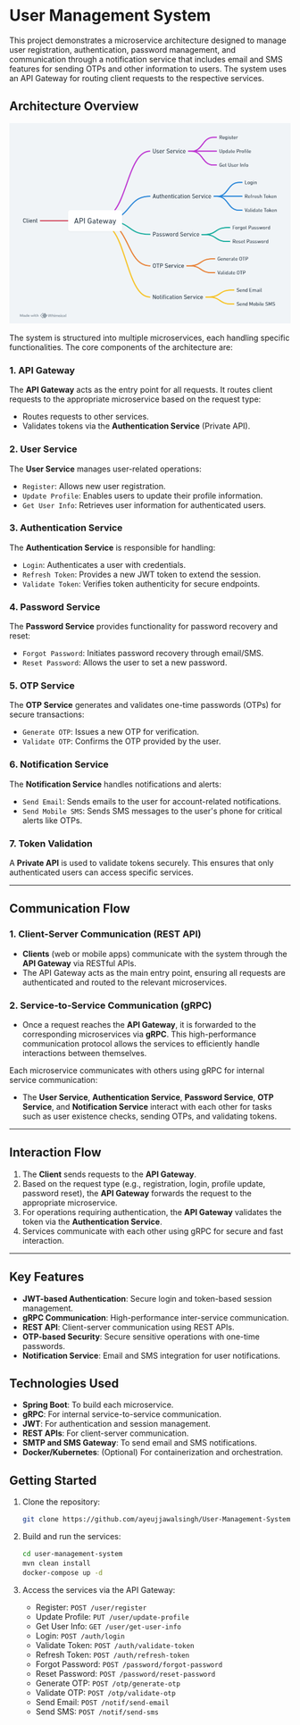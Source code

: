 # User Management System

This project demonstrates a microservice architecture designed to manage user registration, authentication, password management, and communication through a notification service that includes email and SMS features for sending OTPs and other information to users. The system uses an API Gateway for routing client requests to the respective services.

## Architecture Overview

![Project Architecture](./files/FlowDiagram.png)

The system is structured into multiple microservices, each handling specific functionalities. The core components of the architecture are:

### 1. API Gateway
The **API Gateway** acts as the entry point for all requests. It routes client requests to the appropriate microservice based on the request type:
- Routes requests to other services.
- Validates tokens via the **Authentication Service** (Private API).

### 2. User Service
The **User Service** manages user-related operations:
- `Register`: Allows new user registration.
- `Update Profile`: Enables users to update their profile information.
- `Get User Info`: Retrieves user information for authenticated users.

### 3. Authentication Service
The **Authentication Service** is responsible for handling:
- `Login`: Authenticates a user with credentials.
- `Refresh Token`: Provides a new JWT token to extend the session.
- `Validate Token`: Verifies token authenticity for secure endpoints.

### 4. Password Service
The **Password Service** provides functionality for password recovery and reset:
- `Forgot Password`: Initiates password recovery through email/SMS.
- `Reset Password`: Allows the user to set a new password.

### 5. OTP Service
The **OTP Service** generates and validates one-time passwords (OTPs) for secure transactions:
- `Generate OTP`: Issues a new OTP for verification.
- `Validate OTP`: Confirms the OTP provided by the user.

### 6. Notification Service
The **Notification Service** handles notifications and alerts:
- `Send Email`: Sends emails to the user for account-related notifications.
- `Send Mobile SMS`: Sends SMS messages to the user's phone for critical alerts like OTPs.

### 7. Token Validation
A **Private API** is used to validate tokens securely. This ensures that only authenticated users can access specific services.

---

## Communication Flow

### 1. Client-Server Communication (REST API)
- **Clients** (web or mobile apps) communicate with the system through the **API Gateway** via RESTful APIs.
- The API Gateway acts as the main entry point, ensuring all requests are authenticated and routed to the relevant microservices.

### 2. Service-to-Service Communication (gRPC)
- Once a request reaches the **API Gateway**, it is forwarded to the corresponding microservices via **gRPC**. This high-performance communication protocol allows the services to efficiently handle interactions between themselves.
  
Each microservice communicates with others using gRPC for internal service communication:
- The **User Service**, **Authentication Service**, **Password Service**, **OTP Service**, and **Notification Service** interact with each other for tasks such as user existence checks, sending OTPs, and validating tokens.

---

## Interaction Flow

1. The **Client** sends requests to the **API Gateway**.
2. Based on the request type (e.g., registration, login, profile update, password reset), the **API Gateway** forwards the request to the appropriate microservice.
3. For operations requiring authentication, the **API Gateway** validates the token via the **Authentication Service**.
4. Services communicate with each other using gRPC for secure and fast interaction.

---

## Key Features

- **JWT-based Authentication**: Secure login and token-based session management.
- **gRPC Communication**: High-performance inter-service communication.
- **REST API**: Client-server communication using REST APIs.
- **OTP-based Security**: Secure sensitive operations with one-time passwords.
- **Notification Service**: Email and SMS integration for user notifications.

## Technologies Used

- **Spring Boot**: To build each microservice.
- **gRPC**: For internal service-to-service communication.
- **JWT**: For authentication and session management.
- **REST APIs**: For client-server communication.
- **SMTP and SMS Gateway**: To send email and SMS notifications.
- **Docker/Kubernetes**: (Optional) For containerization and orchestration.

## Getting Started

1. Clone the repository:
    ```bash
    git clone https://github.com/ayeujjawalsingh/User-Management-System.git
    ```

2. Build and run the services:
    ```bash
    cd user-management-system
    mvn clean install
    docker-compose up -d
    ```

3. Access the services via the API Gateway:
    - Register: `POST /user/register`
    - Update Profile: `PUT /user/update-profile`
    - Get  User Info: `GET /user/get-user-info`
    - Login: `POST /auth/login`
    - Validate Token: `POST /auth/validate-token`
    - Refresh Token: `POST /auth/refresh-token`
    - Forgot Password: `POST /password/forgot-password`
    - Reset Password: `POST /password/reset-password`
    - Generate OTP: `POST /otp/generate-otp`
    - Validate OTP: `POST /otp/validate-otp`
    - Send Email: `POST /notif/send-email`
    - Send SMS: `POST /notif/send-sms`
<!-- 
## License

This project is licensed under the MIT License.
 -->
